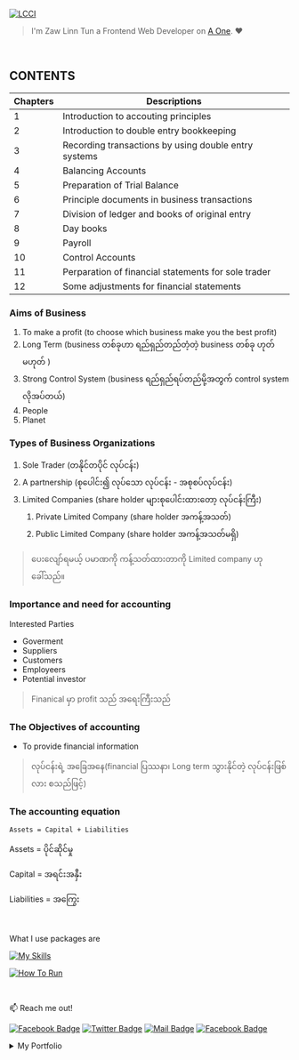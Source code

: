 [![LCCI](https://img.shields.io/badge/lcci-000?style=for-the-badge&logo=ko-fi&logoColor=white)](#)

> I'm Zaw Linn Tun a Frontend Web Developer on [A One](https://web.facebook.com/aonetrainingthailand). :heart:

<br>

## CONTENTS

| Chapters | Descriptions                                         |
| -------- | ---------------------------------------------------- |
| 1        | Introduction to accouting principles                 |
| 2        | Introduction to double entry bookkeeping             |
| 3        | Recording transactions by using double entry systems |
| 4        | Balancing Accounts                                   |
| 5        | Preparation of Trial Balance                         |
| 6        | Principle documents in business transactions         |
| 7        | Division of ledger and books of original entry       |
| 8        | Day books                                            |
| 9        | Payroll                                              |
| 10       | Control Accounts                                     |
| 11       | Perparation of financial statements for sole trader  |
| 12       | Some adjustments for financial statements            |

### Aims of Business

1. To make a profit (to choose which business make you the best profit)
2. Long Term (business တစ်ခုဟာ ရည်ရှည်တည်တံ့တဲ့ business တစ်ခု ဟုတ်မဟုတ် )
3. Strong Control System (business ရည်ရှည်ရပ်တည်မို့အတွက် control system လိုအပ်တယ်)
4. People
5. Planet

### Types of Business Organizations

1. Sole Trader (တနိုင်တပိုင် လုပ်ငန်း)
2. A partnership (စုပေါင်း၍ လုပ်သော လုပ်ငန်း - အစုစပ်လုပ်ငန်း)
3. Limited Companies (share holder များစုပေါင်းထားတော့ လုပ်ငန်းကြီး)
   1. Private Limited Company (share holder အကန့်အသတ်)
   2. Public Limited Company (share holder အကန့်အသတ်မရှိ)

> ပေးလျော်ရမယ့် ပမာဏကို ကန့်သတ်ထားတာကို Limited company ဟုခေါ်သည်။

### Importance and need for accounting

Interested Parties

- Goverment
- Suppliers
- Customers
- Employeers
- Potential investor

> Finanical မှာ profit သည် အရေးကြီးသည်

### The Objectives of accounting

- To provide financial information

> လုပ်ငန်းရဲ့ အခြေအနေ(financial ပြဿနာ၊ Long term သွားနိုင်တဲ့ လုပ်ငန်းဖြစ်လား စသည်ဖြင့်)

### The accounting equation

    Assets = Capital + Liabilities

Assets = ပိုင်ဆိုင်မှု

Capital = အရင်းအနှီး

Liabilities = အကြွေး

<br>

What I use packages are

[![My Skills](https://skillicons.dev/icons?i=vscode&perline=3)](https://skillicons.dev)

[![How To Run](https://img.shields.io/badge/How_to_Run-000?style=for-the-badge&logo=ko-fi&logoColor=white)](#)

<br/>

📫 Reach me out!

[![Facebook Badge](https://img.shields.io/badge/-@zawlinn-1ca0f1?style=flat&labelColor=1ca0f1&logo=facebook&logoColor=white&link=https://faebook.com/zawlinn_profile)](https://facebook.com/zawlinn.profile) [![Twitter Badge](https://img.shields.io/badge/-@zawlinn-1ca0f1?style=flat&labelColor=1ca0f1&logo=twitter&logoColor=white&link=https://twitter.com/zawlinn_profile)](https://twitter.com/zawlinn_profile) [![Mail Badge](https://img.shields.io/badge/-@zawlinn.profile-e84393?style=flat&labelColor=e84393&logo=instagram&logoColor=white)](https://www.instagram.com/zawlinn.profile) [![Facebook Badge](https://img.shields.io/badge/-zawlinn.designer-c0392b?style=flat&labelColor=c0392b&logo=gmail&logoColor=white)](mailto:zawlinn.designer@gmail.com)

<!-- TODO: Add last video link -->

<details>
    <summary>
        My Portfolio
    </summary>
    <br/>
    
- :earth_asia: I’m currently working at @Mae Sot Market as a sale staff
- :computer: Most used line of code `git commit -m "Initial Commit"`
- :brain: I’m looking for help with Outstanding Video ideas.
- :mailbox_with_mail: How to reach me: zawlinn.designer@gmail.com.
- :heart: In a relationship with React
</details>
